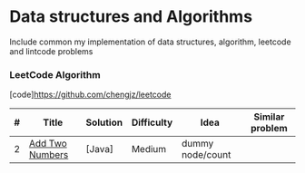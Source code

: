 Data structures and Algorithms
========
Include common my implementation of data structures, algorithm, leetcode and lintcode problems
### LeetCode Algorithm

[code]https://github.com/chengjz/leetcode

| # | Title | Solution | Difficulty |Idea |Similar problem
|---| ----- | -------- | ---------- |---- |---------------
|2|[Add Two Numbers](https://leetcode.com/problems/add-two-numbers/description/)|[Java]|Medium|dummy node/count|
